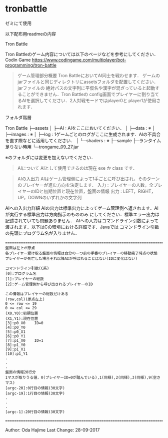 # tronbattle
ゼミにて使用

以下配布用readmeの内容

Tron Battle

Tron Battleのゲーム内容については以下のページなどを参考にしてください．
Codin Game
https://www.codingame.com/multiplayer/bot-programming/tron-battle

> ゲーム管理部分概要
Tron BattleにおいてAI同士を戦わせます．
ゲームのjarファイルと同じディレクトリにassetsフォルダを配置してください．jarファイルの
絶対パスの文字列に平仮名や漢字が混ざっていると起動することができません．Tron Battleの
config画面でプレイヤーに割り当てるAIを選択してください．2人対戦モードではplayer0と
player1が使用されます．

フォルダ階層

Tron Battle
├─assets
│  ├─AI : AIをここにおいてください．
│  ├─data : ※
│  ├─images : ※
│  ├─log : 1ゲームごとのログがここに生成されます．AIの不具合を直す際などに活用してください．
│  └─shaders : ※
├─sample
├─ランタイム足りない時用
└─trongame_09_27.jar

※のフォルダには変更を加えないでください．

> AIについて
AIとして使用できるのは現在 exe か class です．

> AIの入出力
AIはゲーム管理側によって1手ごとに呼び出され，そのターンのプレイヤーが進む方向を決定します．
入力 : プレイヤーの人数，全プレイヤーのIDと初期位置と現在位置，盤面の情報
出力 : LEFT，RIGHT，UP，DOWNのいずれかの文字列

AIへの入出力詳細
AIの出力は標準出力によってゲーム管理側へ返されます．AIが実行する標準出力は方向指示のもののみ
にしてください．標準エラー出力は記述されていても問題ありません．
AIへの入力はコマンドライン引数によって渡されます．以下はCの環境における詳細です．Javaでは
コマンドライン引数の先頭にプログラム名が入りません．

	====================================================================================
	盤面は左上が原点
	各プレイヤー受け取る盤面の情報は自分の一つ前の手番のプレイヤーの移動完了時点の状態
	プレイヤーが死亡した場合それ以降AIが呼ばれることはない(IDに変化はない)

	コマンドライン引数(C系)
	[0]:プログラム名
	[1]:プレイヤーの総数
	[2]:ゲーム管理側から呼び出されるプレイヤーのID

	この情報はプレイヤーの総数だけある
	(row,col)(原点左上)
	0 <= row <= 19
	0 <= col <= 29
	(X0,Y0):初期位置
	(X1,Y1):現在位置
	[3]:p0_X0    ID=0
	[4]:p0_Y0
	[5]:p0_X1
	[6]:p0_Y1
	[7]:p1_X0    ID=1
	[8]:p1_Y0
	[9]:p1_X1
	[10]:p1_Y1
	.
	.
	.
	盤面の情報20行分
	1マスが取りうる値，0(プレイヤーID=0が踏んでいる),1(同様),2(同様),3(同様),9(空きマス)
	[argc-20]:0行目の情報(30文字)
	[argc-19]:1行目の情報(30文字)
	.
	.
	.
	[argc-1]:20行目の情報(30文字)

	====================================================================================

Author: Oda Hajime
Last Change: 28-09-2017
